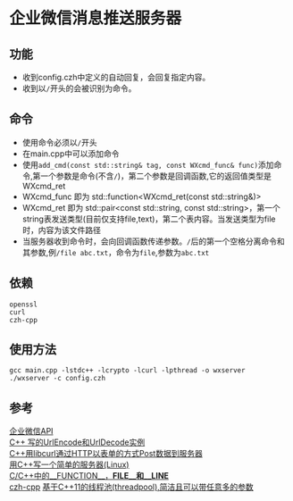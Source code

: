 # 企业微信消息推送服务器

## 功能
- 收到config.czh中定义的自动回复，会回复指定内容。
- 收到以`/`开头的会被识别为命令。

## 命令
- 使用命令必须以`/`开头
- 在main.cpp中可以添加命令
- 使用`add_cmd(const std::string& tag, const WXcmd_func& func)`添加命令,第一个参数是命令(不含`/`)，第二个参数是回调函数,它的返回值类型是WXcmd_ret
- WXcmd_func 即为 std::function<WXcmd_ret(const std::string&)>
- WXcmd_ret 即为 std::pair<const std::string, const std::string>，第一个string表发送类型(目前仅支持file,text)，第二个表内容。当发送类型为file时，内容为该文件路径
- 当服务器收到命令时，会向回调函数传递参数。`/`后的第一个空格分离命令和其参数,例`/file abc.txt`，命令为`file`,参数为`abc.txt`

## 依赖
```
openssl 
curl
czh-cpp
```

## 使用方法

```
gcc main.cpp -lstdc++ -lcrypto -lcurl -lpthread -o wxserver
./wxserver -c config.czh
```

## 参考
[企业微信API](https://work.weixin.qq.com/api/doc)  
[C++ 写的UrlEncode和UrlDecode实例](https://www.jb51.net/article/201855.htm)  
[C++用libcurl通过HTTP以表单的方式Post数据到服务器](https://blog.csdn.net/shaoyiju/article/details/78238336)  
[用C++写一个简单的服务器(Linux)](https://blog.csdn.net/qq_29695701/article/details/83830108)  
[C/C++中的__FUNCTION__，__FILE__和__LINE__](https://www.cnblogs.com/yooyoo/p/4717917.html)  
[czh-cpp](https://gitee.com/cmvy2020/czh-cpp)
[基于C++11的线程池(threadpool),简洁且可以带任意多的参数](https://www.cnblogs.com/lzpong/p/6397997.html)  
